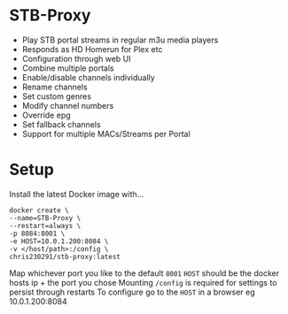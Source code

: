 # STB-Proxy

- Play STB portal streams in regular m3u media players
- Responds as HD Homerun for Plex etc
- Configuration through web UI
- Combine multiple portals
- Enable/disable channels individually
- Rename channels
- Set custom genres
- Modify channel numbers
- Override epg
- Set fallback channels
- Support for multiple MACs/Streams per Portal


# Setup

Install the latest Docker image with...

```
docker create \
--name=STB-Proxy \
--restart=always \
-p 8084:8001 \
-e HOST=10.0.1.200:8084 \
-v </host/path>:/config \
chris230291/stb-proxy:latest
```

Map whichever port you like to the default `8001`
`HOST` should be the docker hosts ip + the port you chose
Mounting `/config` is required for settings to persist through restarts
To configure go to the `HOST` in a browser eg 10.0.1.200:8084